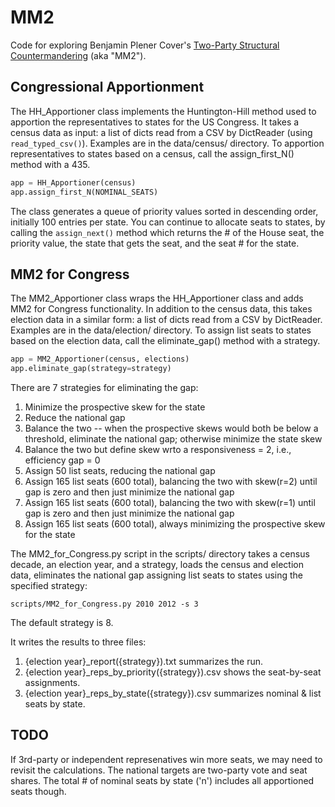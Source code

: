 # MM2

Code for exploring Benjamin Plener Cover's [Two-Party Structural Countermandering](https://papers.ssrn.com/sol3/papers.cfm?abstract_id=3891735) (aka "MM2").

## Congressional Apportionment

The HH_Apportioner class implements the Huntington-Hill method used to apportion the representatives to states for the US Congress.
It takes a census data as input: a list of dicts read from a CSV by DictReader (using `read_typed_csv()`).
Examples are in the data/census/ directory.
To apportion representatives to states based on a census, call the assign_first_N() method with a 435.

```python
app = HH_Apportioner(census)
app.assign_first_N(NOMINAL_SEATS)
```

The class generates a queue of priority values sorted in descending order, initially 100 entries per state.
You can continue to allocate seats to states, by calling the `assign_next()` method which returns
the # of the House seat, the priority value, the state that gets the seat, and the seat # for the state.

## MM2 for Congress

The MM2_Apportioner class wraps the HH_Apportioner class and adds MM2 for Congress functionality.
In addition to the census data, this takes election data in a similar form: a list of dicts read from a CSV by DictReader.
Examples are in the data/election/ directory.
To assign list seats to states based on the election data, call the eliminate_gap() method with a strategy.

```python
app = MM2_Apportioner(census, elections)
app.eliminate_gap(strategy=strategy)
```

There are 7 strategies for eliminating the gap:
1. Minimize the prospective skew for the state
2. Reduce the national gap 
3. Balance the two -- when the prospective skews would both be below a threshold, eliminate the national gap; otherwise minimize the state skew
4. Balance the two but define skew wrto a responsiveness = 2, i.e., efficiency gap = 0
5. Assign 50 list seats, reducing the national gap
6. Assign 165 list seats (600 total), balancing the two with skew(r=2) until gap is zero and then just minimize the national gap
7. Assign 165 list seats (600 total), balancing the two with skew(r=1) until gap is zero and then just minimize the national gap
8. Assign 165 list seats (600 total), always minimizing the prospective skew for the state

The MM2_for_Congress.py script in the scripts/ directory takes a census decade, an election year, and a strategy, 
loads the census and election data, eliminates the national gap assigning list seats to states using the specified strategy:

```shell
scripts/MM2_for_Congress.py 2010 2012 -s 3
```

The default strategy is 8.

It writes the results to three files:

1. {election year}_report({strategy}).txt summarizes the run.
2. {election year}_reps_by_priority({strategy}).csv shows the seat-by-seat assignments.
3. {election year}_reps_by_state({strategy}).csv summarizes nominal & list seats by state.

## TODO

If 3rd-party or independent represenatives win more seats, we may need to revisit the calculations.
The national targets are two-party vote and seat shares.
The total # of nominal seats by state ('n') includes all apportioned seats though.